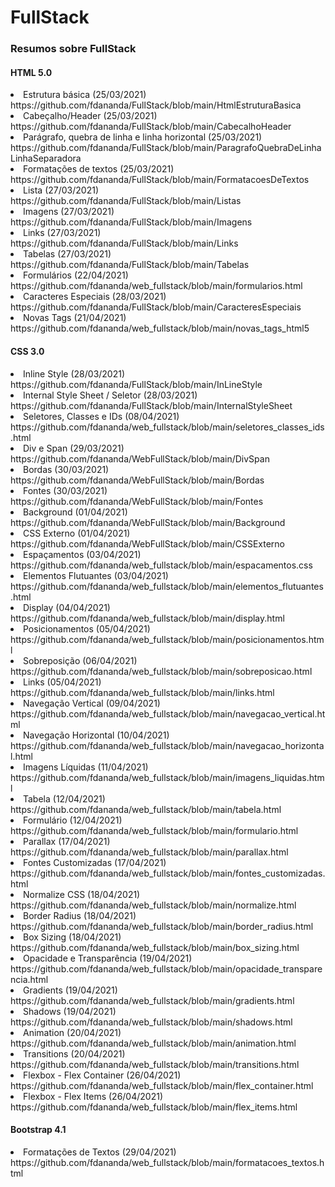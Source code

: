 # FullStack
<h3>Resumos sobre FullStack</h3>

<h4>HTML 5.0</h4>
<li>Estrutura básica (25/03/2021)<br>https://github.com/fdananda/FullStack/blob/main/HtmlEstruturaBasica</li>
<li>Cabeçalho/Header (25/03/2021)<br>https://github.com/fdananda/FullStack/blob/main/CabecalhoHeader </li>
<li>Parágrafo, quebra de linha e linha horizontal (25/03/2021)<br>https://github.com/fdananda/FullStack/blob/main/ParagrafoQuebraDeLinhaLinhaSeparadora</li>
<li>Formatações de textos (25/03/2021)<br>https://github.com/fdananda/FullStack/blob/main/FormatacoesDeTextos</li>
<li>Lista (27/03/2021)<br>https://github.com/fdananda/FullStack/blob/main/Listas</li>
<li>Imagens (27/03/2021)<br>https://github.com/fdananda/FullStack/blob/main/Imagens</li>
<li>Links (27/03/2021)<br>https://github.com/fdananda/FullStack/blob/main/Links</li>
<li>Tabelas (27/03/2021)<br>https://github.com/fdananda/FullStack/blob/main/Tabelas</li>
<li>Formulários (22/04/2021)<br>https://github.com/fdananda/web_fullstack/blob/main/formularios.html</li>
<li>Caracteres Especiais (28/03/2021)<br>https://github.com/fdananda/FullStack/blob/main/CaracteresEspeciais</li>
<li>Novas Tags (21/04/2021)<br>https://github.com/fdananda/web_fullstack/blob/main/novas_tags_html5</li>

<h4>CSS 3.0</h4>
<li>Inline Style (28/03/2021)<br>https://github.com/fdananda/FullStack/blob/main/InLineStyle</li>
<li>Internal Style Sheet / Seletor (28/03/2021)<br>https://github.com/fdananda/FullStack/blob/main/InternalStyleSheet</li>
<li>Seletores, Classes e IDs (08/04/2021)<br>https://github.com/fdananda/web_fullstack/blob/main/seletores_classes_ids.html</li>
<li>Div e Span (29/03/2021)<br>https://github.com/fdananda/WebFullStack/blob/main/DivSpan</li>
<li>Bordas (30/03/2021)<br>https://github.com/fdananda/WebFullStack/blob/main/Bordas</li> 
<li>Fontes (30/03/2021)<br>https://github.com/fdananda/WebFullStack/blob/main/Fontes</li> 
<li>Background (01/04/2021)<br>https://github.com/fdananda/WebFullStack/blob/main/Background</li> 
<li>CSS Externo (01/04/2021)<br>https://github.com/fdananda/WebFullStack/blob/main/CSSExterno</li> 
<li>Espaçamentos (03/04/2021)<br>https://github.com/fdananda/web_fullstack/blob/main/espacamentos.css</li> 
<li>Elementos Flutuantes (03/04/2021)<br>https://github.com/fdananda/web_fullstack/blob/main/elementos_flutuantes.html</li> 
<li>Display (04/04/2021)<br>https://github.com/fdananda/web_fullstack/blob/main/display.html</li> 
<li>Posicionamentos (05/04/2021)<br>https://github.com/fdananda/web_fullstack/blob/main/posicionamentos.html</li> 
<li>Sobreposição (06/04/2021)<br>https://github.com/fdananda/web_fullstack/blob/main/sobreposicao.html</li> 
<li>Links (05/04/2021)<br>https://github.com/fdananda/web_fullstack/blob/main/links.html</li> 
<li>Navegação Vertical (09/04/2021)<br>https://github.com/fdananda/web_fullstack/blob/main/navegacao_vertical.html</li> 
<li>Navegação Horizontal (10/04/2021)<br>https://github.com/fdananda/web_fullstack/blob/main/navegacao_horizontal.html</li> 
<li>Imagens Líquidas (11/04/2021)<br>https://github.com/fdananda/web_fullstack/blob/main/imagens_liquidas.html</li> 
<li>Tabela (12/04/2021)<br>https://github.com/fdananda/web_fullstack/blob/main/tabela.html</li> 
<li>Formulário (12/04/2021)<br>https://github.com/fdananda/web_fullstack/blob/main/formulario.html</li> 
<li>Parallax (17/04/2021)<br>https://github.com/fdananda/web_fullstack/blob/main/parallax.html</li> 
<li>Fontes Customizadas (17/04/2021)<br>https://github.com/fdananda/web_fullstack/blob/main/fontes_customizadas.html</li> 
<li>Normalize CSS (18/04/2021)<br>https://github.com/fdananda/web_fullstack/blob/main/normalize.html</li> 
<li>Border Radius (18/04/2021)<br>https://github.com/fdananda/web_fullstack/blob/main/border_radius.html</li> 
<li>Box Sizing (18/04/2021)<br>https://github.com/fdananda/web_fullstack/blob/main/box_sizing.html</li> 
<li>Opacidade e Transparência (19/04/2021)<br>https://github.com/fdananda/web_fullstack/blob/main/opacidade_transparencia.html</li> 
<li>Gradients (19/04/2021)<br>https://github.com/fdananda/web_fullstack/blob/main/gradients.html</li> 
<li>Shadows (19/04/2021)<br>https://github.com/fdananda/web_fullstack/blob/main/shadows.html</li> 
<li>Animation (20/04/2021)<br>https://github.com/fdananda/web_fullstack/blob/main/animation.html</li> 
<li>Transitions (20/04/2021)<br>https://github.com/fdananda/web_fullstack/blob/main/transitions.html</li> 
<li>Flexbox - Flex Container (26/04/2021)<br>https://github.com/fdananda/web_fullstack/blob/main/flex_container.html</li> 
<li>Flexbox - Flex Items (26/04/2021)<br>https://github.com/fdananda/web_fullstack/blob/main/flex_items.html</li> 

<h4>Bootstrap 4.1</h4>
<li>Formatações de Textos (29/04/2021)<br>https://github.com/fdananda/web_fullstack/blob/main/formatacoes_textos.html</li>
